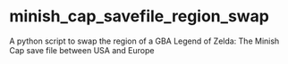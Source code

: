 # minish_cap_savefile_region_swap
A python script to swap the region of a GBA Legend of Zelda: The Minish Cap save file between USA and Europe
